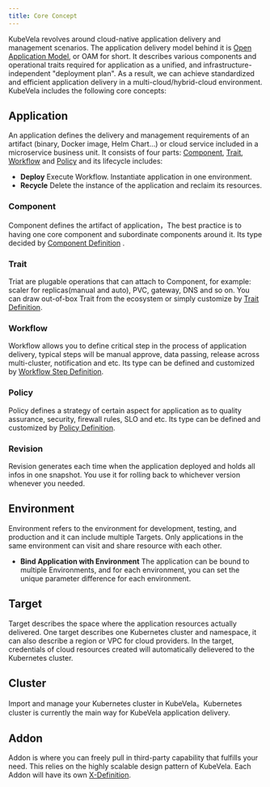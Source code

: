 ```yaml
---
title: Core Concept
---
```


KubeVela revolves around cloud-native application delivery and management scenarios. The application delivery model behind it is [Open Application Model](../platform-engineers/oam/oam-model), or OAM for short. It describes various components and operational traits required for application as a unified, and infrastructure-independent "deployment plan". As a result, we can achieve standardized and efficient application delivery in a multi-cloud/hybrid-cloud environment. KubeVela includes the following core concepts:

## Application

An application defines the delivery and management requirements of an artifact (binary, Docker image, Helm Chart...) or cloud service included in a microservice business unit. It consists of four parts: [Component](#component), [Trait](#trait), [Workflow](#workflow) and [Policy](#policy) and its lifecycle includes:

- <b>Deploy</b> Execute Workflow. Instantiate application in one environment.
- <b>Recycle</b> Delete the instance of the application and reclaim its resources.

### Component

Component defines the artifact of application，The best practice is to having one core component and subordinate components around it. Its type decided by [Component Definition](../platform-engineers/oam/x-definition#componentdefinition) .

### Trait

Triat are plugable operations that can attach to Component, for example: scaler for replicas(manual and auto), PVC, gateway, DNS and so on. You can draw out-of-box Trait from the ecosystem or simply customize by [Trait Definition](../platform-engineers/oam/x-definition#traitdefinition).

### Workflow

Workflow allows you to define critical step in the process of application delivery, typical steps will be manual approve, data passing, release across multi-cluster, notification and etc. Its type can be defined and customized by [Workflow Step Definition](../platform-engineers/oam/x-definition#workflowstepdefinition).

### Policy

Policy defines a strategy of certain aspect for application as to quality assurance, security, firewall rules, SLO and etc. Its type can be defined and customized by [Policy Definition](../platform-engineers/oam/x-definition#policydefinition).

### Revision

Revision generates each time when the application deployed and holds all infos in one snapshot. You use it for rolling back to whichever version whenever you needed.

<!-- ## Project

Project is where you manage all the applications and collaborate with your team member. Project is one stand alone scope that separates it from other project. -->

## Environment

Environment refers to the environment for development, testing, and production and it can include multiple Targets. Only applications in the same environment can visit and share resource with each other.

- <b>Bind Application with Environment</b> The application can be bound to multiple Environments, and for each environment, you can set the unique parameter difference for each environment.

## Target

Target describes the space where the application resources actually delivered. One target describes one Kubernetes cluster and namespace, it can also describe a region or VPC for cloud providers. In the target, credentials of cloud resources created will automatically delievered to the Kubernetes cluster.

## Cluster

Import and manage your Kubernetes cluster in KubeVela。Kubernetes cluster is currently the main way for KubeVela application delivery.

## Addon

Addon is where you can freely pull in third-party capability that fulfills your need. This relies on the highly scalable design pattern of KubeVela. Each Addon will have its own [X-Definition](../platform-engineers/oam/x-definition).
